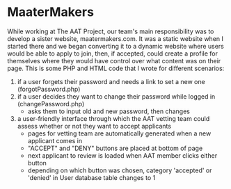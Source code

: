 # MaaterMakers

While working at The AAT Project, our team's main responsibility was to develop a sister website, maatermakers.com. It was a static website when I started there and we began converting it to a dynamic website where users would be able to apply to join, then, if accepted, could create a profile for themselves where they would have control over what content was on their page.
This is some PHP and HTML code that I wrote for different scenarios:
1. if a user forgets their password and needs a link to set a new one (forgotPassword.php)
2. if a user decides they want to change their password while logged in (changePassword.php)
   * asks them to input old and new password, then changes
3. a user-friendly interface through which the AAT vetting team could assess whether or not they want to accept applicants
   * pages for vetting team are automatically generated when a new applicant comes in
   * "ACCEPT" and "DENY" buttons are placed at bottom of page
   * next applicant to review is loaded when AAT member clicks either button
   * depending on which button was chosen, category 'accepted' or 'denied' in User database table changes to 1
